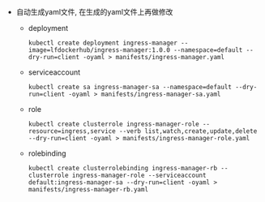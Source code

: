 * 自动生成yaml文件, 在生成的yaml文件上再做修改
    * deployment
        ```shell
        kubectl create deployment ingress-manager --image=lfdockerhub/ingress-manager:1.0.0 --namespace=default --dry-run=client -oyaml > manifests/ingress-manager.yaml
        ```

    * serviceaccount
        ```shell
        kubectl create sa ingress-manager-sa --namespace=default --dry-run=client -oyaml > manifests/ingress-manager-sa.yaml
        ```

    * role
        ```shell
        kubectl create clusterrole ingress-manager-role --resource=ingress,service --verb list,watch,create,update,delete --dry-run=client -oyaml > manifests/ingress-manager-role.yaml
        ```

    * rolebinding
        ```shell
        kubectl create clusterrolebinding ingress-manager-rb --clusterrole ingress-manager-role --serviceaccount default:ingress-manager-sa --dry-run=client -oyaml > manifests/ingress-manager-rb.yaml
        ```
